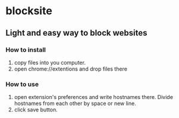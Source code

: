 # blocksite
## Light and easy way to block websites
### How to install
1. copy files into you computer.
2. open chrome://extentions and drop files there  

### How to use
1. open extension's preferences and write hostnames there. Divide hostnames from each other by space or new line.
2. click save button.  
